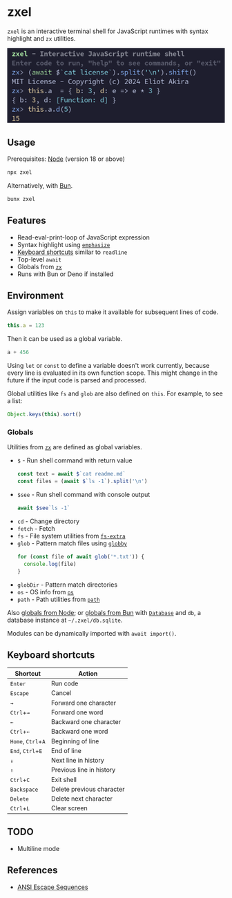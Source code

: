 # zxel

`zxel` is an interactive terminal shell for JavaScript runtimes with syntax highlight and `zx` utilities.

![Screenshot](screenshot.png)

## Usage

Prerequisites: [Node](https://nodejs.org/en/) (version 18 or above)

```sh
npx zxel
```

Alternatively, with [Bun](https://bun.sh/).

```sh
bunx zxel
```

## Features

- Read-eval-print-loop of JavaScript expression
- Syntax highlight using [`emphasize`](https://github.com/wooorm/emphasize)
- [Keyboard shortcuts](#keyboard-shortcuts) similar to `readline`
- Top-level `await`
- Globals from [`zx`](https://google.github.io/zx/api)
- Runs with Bun or Deno if installed

## Environment

Assign variables on `this` to make it available for subsequent lines of code.

```js
this.a = 123
```

Then it can be used as a global variable.

```js
a + 456
```

Using `let` or `const` to define a variable doesn't work currently, because every line is evaluated in its own function scope. This might change in the future if the input code is parsed and processed.

Global utilities like `fs` and `glob` are also defined on `this`. For example, to see a list:

```js
Object.keys(this).sort()
```

### Globals

Utilities from [`zx`](https://google.github.io/zx/api) are defined as global variables.

- `$` - Run shell command with return value
  ```js
  const text = await $`cat readme.md`
  const files = (await $`ls -1`).split('\n')
  ```
- `$see` - Run shell command with console output
  ```js
  await $see`ls -1`
  ```
- `cd` - Change directory
- `fetch` - Fetch
- `fs` - File system utilities from [`fs-extra`](https://github.com/jprichardson/node-fs-extra)
- `glob` - Pattern match files using [`globby`](https://github.com/sindresorhus/globby)
  ```js
  for (const file of await glob('*.txt')) {
    console.log(file)
  }
  ```
- `globDir` - Pattern match directories
- `os` - OS info from [`os`](https://nodejs.org/api/os.html)
- `path` - Path utilities from [`path`](https://nodejs.org/api/path.html)

Also [globals from Node](https://nodejs.org/api/globals.html); or [globals from Bun](https://bun.sh/docs/api/globals) with [`Database`](https://bun.sh/docs/api/sqlite) and `db`, a database instance at `~/.zxel/db.sqlite`.

Modules can be dynamically imported with `await import()`.

## Keyboard shortcuts

| Shortcut               | Action                            |
| ---------------------- | --------------------------------- |
| `Enter`                | Run code                          |
| `Escape`               | Cancel                            |
| `→`                    | Forward one character             |
| `Ctrl`+`→`             | Forward one word                  |
| `←`                    | Backward one character            |
| `Ctrl`+`←`             | Backward one word                 |
| `Home`, `Ctrl`+`A`     | Beginning of line                 |
| `End`, `Ctrl`+`E`      | End of line                       |
| `↓`                    | Next line in history              |
| `↑`                    | Previous line in history          |
| `Ctrl`+`C`             | Exit shell                        |
| `Backspace`            | Delete previous character         |
| `Delete`               | Delete next character             |
| `Ctrl`+`L`             | Clear screen                      |

## TODO

- Multiline mode

## References

- [ANSI Escape Sequences](https://gist.github.com/fnky/458719343aabd01cfb17a3a4f7296797)

